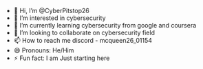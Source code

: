 - 👋 Hi, I’m @CyberPitstop26
- 👀 I’m interested in cybersecurity
- 🌱 I’m currently learning cybersecurity from google and coursera
- 💞️ I’m looking to collaborate on cybersecurity field
- 📫 How to reach me discord - mcqueen26_01154
- 😄 Pronouns: He/Him
- ⚡ Fun fact: I am Just starting here

<!---
CyberPitstop26/CyberPitstop26 is a ✨ special ✨ repository because its `README.md` (this file) appears on your GitHub profile.
You can click the Preview link to take a look at your changes.
--->
